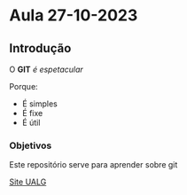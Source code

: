# Aula 27-10-2023

## Introdução
O **GIT** _é_ *espetacular*

Porque:
 - É simples
 - É fixe
 - É útil 

### Objetivos
Este repositório serve para aprender sobre git


[Site UALG](https:/www.ualg.pt)